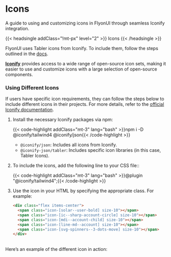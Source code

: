 # Icons

A guide to using and customizing icons in FlyonUI through seamless Iconify integration.

<!-------------------- Icons -------------------->

{{< headsingle addClass="!mt-px" level="2" >}} Icons {{< /headsingle >}}


FlyonUI uses Tabler icons from Iconify. To include them, follow the steps outlined in the [docs](getting-started/quick-start/#setup-icons).

**<a href="https://iconify.design" target="_blank">Iconify</a>** provides access to a wide range of open-source icon sets, making it easier to use and customize icons with a large selection of open-source components.



<!-- Using Different Icons  -->

### Using Different Icons

If users have specific icon requirements, they can follow the steps below to include different icons in their projects. For more details, refer to the <a href="https://iconify.design/docs/usage/css/tailwind/" class="link link-primary" target="_blank">official Iconify documentation</a>.

1. Install the necessary Iconify packages via npm:

   {{< code-highlight addClass="mt-3" lang="bash" >}}npm i -D @iconify/tailwind4 @iconify/json{{< /code-highlight >}}

   - `@iconify/json`: Includes all icons from Iconify.
   - `@iconify-json/tabler`: Includes specific icon libraries (in this case, Tabler Icons).

2. To include the icons, add the following line to your CSS file::

    {{< code-highlight addClass="mt-3" lang="bash" >}}@plugin "@iconify/tailwind4";{{< /code-highlight >}}

3. Use the icon in your HTML by specifying the appropriate class. For example:

    ```html
    <div class="flex items-center">
      <span class="icon-[solar--user-bold] size-10"></span>
      <span class="icon-[ic--sharp-account-circle] size-10"></span>
      <span class="icon-[mdi--account-child] size-10"></span>
      <span class="icon-[line-md--account] size-10"></span>
      <span class="icon-[svg-spinners--3-dots-move] size-10"></span>
    </div>
    ```
</br>
Here’s an example of the different icon in action:

<div class="flex items-center mt-5 gap-5">
  <span class="icon-[solar--user-bold] size-10"></span>
  <span class="icon-[ic--sharp-account-circle] size-10"></span>
  <span class="icon-[mdi--account-child] size-10"></span>
  <span class="icon-[line-md--account] size-10"></span>
  <span class="icon-[svg-spinners--3-dots-move] size-10"></span>
</div>
